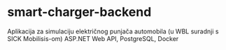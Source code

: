 # smart-charger-backend
Aplikacija za simulaciju električnog punjača automobila (u WBL suradnji s SICK Mobilisis-om)
ASP.NET Web API, PostgreSQL, Docker

